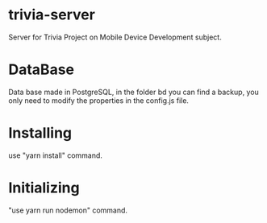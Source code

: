 # trivia-server

Server for Trivia Project on Mobile Device Development subject.

# DataBase

Data base made in PostgreSQL, in the folder bd you can find a backup, you only need to modify the properties in the config.js file.

# Installing

use "yarn install" command.

# Initializing

"use yarn run nodemon" command.

